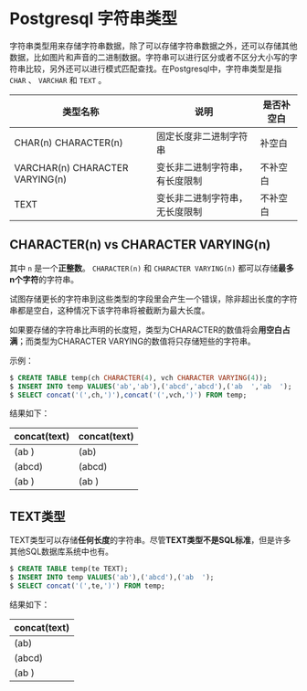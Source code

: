 # Postgresql 字符串类型

字符串类型用来存储字符串数据，除了可以存储字符串数据之外，还可以存储其他数据，比如图片和声音的二进制数据。字符串可以进行区分或者不区分大小写的字符串比较，另外还可以进行模式匹配查找。在Postgresql中，字符串类型是指 `CHAR` 、 `VARCHAR` 和 `TEXT` 。

|类型名称|说明|是否补空白|
|-----|-----|-----|
|CHAR(n) CHARACTER(n)|固定长度非二进制字符串|补空白|
|VARCHAR(n) CHARACTER VARYING(n)|变长非二进制字符串，有长度限制|不补空白|
|TEXT|变长非二进制字符串，无长度限制|不补空白|

## CHARACTER(n) vs CHARACTER VARYING(n)

其中 `n` 是一个**正整数**。 `CHARACTER(n)` 和 `CHARACTER VARYING(n)` 都可以存储**最多n个字符**的字符串。

试图存储更长的字符串到这些类型的字段里会产生一个错误，除非超出长度的字符串都是空白，这种情况下该字符串将被截断为最大长度。

如果要存储的字符串比声明的长度短，类型为CHARACTER的数值将会**用空白占满**；而类型为CHARACTER VARYING的数值将只存储短些的字符串。

示例：

``` sql
$ CREATE TABLE temp(ch CHARACTER(4), vch CHARACTER VARYING(4));
$ INSERT INTO temp VALUES('ab','ab'),('abcd','abcd'),('ab  ','ab  ');
$ SELECT concat('(',ch,')'),concat('(',vch,')') FROM temp;
```

结果如下：

|concat(text)|concat(text)|
|-----|-----|
|(ab  )|(ab)|
|(abcd)|(abcd)|
|(ab  )|(ab  )|

## TEXT类型

TEXT类型可以存储**任何长度**的字符串。尽管**TEXT类型不是SQL标准**，但是许多其他SQL数据库系统中也有。

``` sql
$ CREATE TABLE temp(te TEXT);
$ INSERT INTO temp VALUES('ab'),('abcd'),('ab  ');
$ SELECT concat('(',te,')') FROM temp;
```

结果如下：

|concat(text)|
|-----|
|(ab)|
|(abcd)|
|(ab  )|
